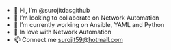 - 👋 Hi, I’m @surojitdasgithub
- 👀 I’m looking to collaborate on Network Automation
- 🌱 I’m currently working on Ansible, YAML and Python
- 💞️ In love with Network Automation
- 📫 Connect me surojit59@hotmail.com

<!---
surojitdasgithub/surojitdasgithub is a ✨ special ✨ repository because its `README.md` (this file) appears on your GitHub profile.
You can click the Preview link to take a look at your changes.
--->
